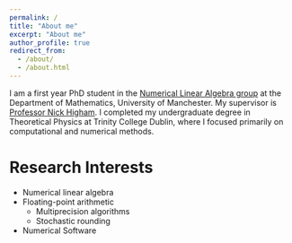 ```yaml
---
permalink: /
title: "About me"
excerpt: "About me"
author_profile: true
redirect_from: 
  - /about/
  - /about.html
---
```


I am a first year PhD student in the [Numerical Linear Algebra
group](https://nla-group.org/) at the Department of Mathematics, University of
Manchester. My supervisor is [Professor Nick
Higham](https://www.maths.manchester.ac.uk/~higham/). I completed my
undergraduate degree in Theoretical Physics at Trinity College Dublin, where I
focused primarily on computational and numerical methods.

# Research Interests

* Numerical linear algebra
* Floating-point arithmetic
  * Multiprecision algorithms
  * Stochastic rounding 
* Numerical Software
  

